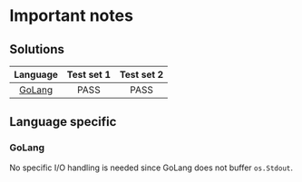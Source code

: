 # Important notes

## Solutions

|       Language        | Test set 1 | Test set 2 |
|:---------------------:|:----------:|:----------:|
| [GoLang](guessing.go) |    PASS    |    PASS    |

## Language specific

### GoLang

No specific I/O handling is needed since GoLang does not buffer `os.Stdout`.